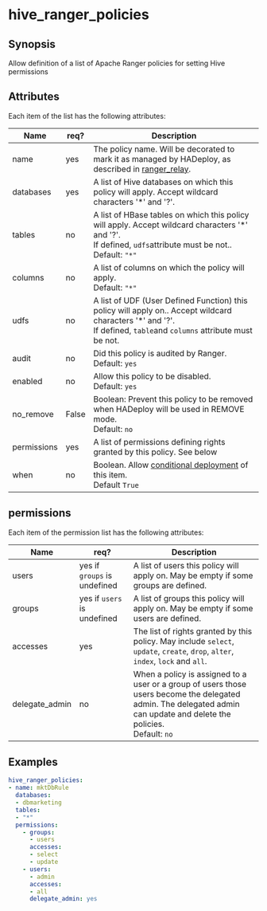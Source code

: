# hive_ranger_policies

## Synopsis

Allow definition of a list of Apache Ranger policies for setting Hive permissions

## Attributes

Each item of the list has the following attributes:

Name | req?	|	Description
--- | --- | ---
name|yes|The policy name. Will be decorated to mark it as managed by HADeploy, as described in [ranger_relay](./ranger_relay).
databases|yes|A list of Hive databases on which this policy will apply. Accept wildcard characters '*' and '?'.
tables|no|A list of HBase tables on which this policy will apply. Accept wildcard characters '*' and '?'.<br>If defined, `udfs`attribute must be not..<br>Default: `"*"`
columns|no|A list of columns on which the policy will apply.<br>Default: `"*"`
udfs|no|A list of UDF (User Defined Function) this policy will apply on.. Accept wildcard characters '*' and '?'.<br>If defined, `table`and `columns` attribute must be not.
audit|no|Did this policy is audited by Ranger.<br>Default: `yes`
enabled|no|Allow this policy to be disabled.<br>Default: `yes`
no_remove|False|Boolean: Prevent this policy to be removed when HADeploy will be used in REMOVE mode.<br>Default: `no`
permissions|yes|A list of permissions defining rights granted by this policy. See below
when|no|Boolean. Allow [conditional deployment](../../more/conditional_deployment) of this item.<br>Default `True` 


## permissions

Each item of the permission list has the following attributes:

Name | req?	| Description
--- | ---  | ---
users|yes if `groups` is undefined|A list of users this policy will apply on. May be empty if some groups are defined.
groups|yes if `users` is undefined|A list of groups this policy will apply on. May be empty if some users are defined.
accesses|yes|The list of rights granted by this policy. May include `select`, `update`, `create`, `drop`, `alter`, `index`, `lock` and `all`.
delegate_admin|no|When a policy is assigned to a user or a group of users those users become the delegated admin. The delegated admin can update and delete the policies.<br>Default: `no`

## Examples
```yaml
hive_ranger_policies:
- name: mktDbRule
  databases: 
  - dbmarketing
  tables: 
  - "*"
  permissions:
    - groups:
      - users
      accesses: 
      - select
      - update
    - users:
      - admin
      accesses:
      - all
      delegate_admin: yes
```